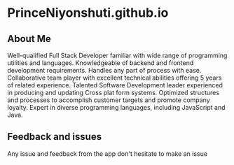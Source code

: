 # PrinceNiyonshuti.github.io

## About Me 

Well-qualified Full Stack Developer familiar with wide range of programming utilities and languages. Knowledgeable of backend and frontend development requirements. Handles any part of process with ease. Collaborative team player with excellent technical abilities offering 5 years of related experience. Talented Software Development leader experienced in producing and updating Cross plat form systems. Optimized structures and processes to accomplish customer targets and promote company loyalty. Expert in diverse programming languages, including JavaScript and Java.

## Feedback and issues

Any issue and feedback from the app don't hesitate to make an issue
